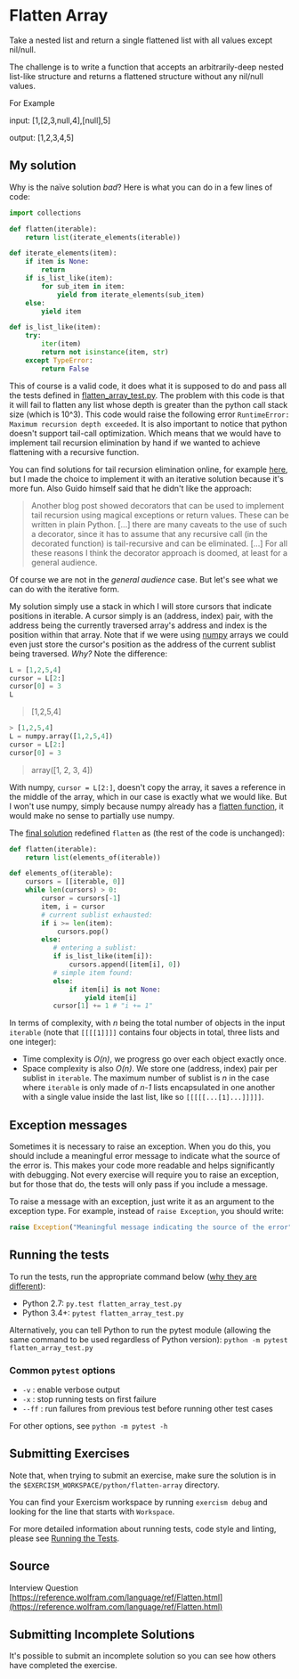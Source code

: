 # Flatten Array

Take a nested list and return a single flattened list with all values except nil/null.

The challenge is to write a function that accepts an arbitrarily-deep nested list-like structure and returns a flattened structure without any nil/null values.

For Example

input: [1,[2,3,null,4],[null],5]

output: [1,2,3,4,5]

## My solution

Why is the naïve solution _bad_? Here is what you can do in a few lines of code:
```python
import collections

def flatten(iterable):
    return list(iterate_elements(iterable))

def iterate_elements(item):
    if item is None:
        return
    if is_list_like(item):
        for sub_item in item:
            yield from iterate_elements(sub_item)
    else:
        yield item

def is_list_like(item):
    try:
        iter(item)
        return not isinstance(item, str)
    except TypeError:
        return False
```

This of course is a valid code, it does what it is supposed to do and pass all
the tests defined in [flatten_array_test.py](flatten_array_test.py). The problem
with this code is that it will fail to flatten any list whose depth is greater than
the python call stack size (which is 10^3). This code would raise the following
error `RuntimeError: Maximum recursion depth exceeded`. It is also important to notice that
python doesn't support tail-call optimization. Which means that we would have to
implement tail recursion elimination by hand if we wanted to achieve flattening
with a recursive function.

You can find solutions for tail recursion elimination online, for example
[here](), but I made the choice to implement it with an iterative solution because
it's more fun. Also Guido himself said that he didn't like the approach:
> Another blog post showed decorators that can be used to implement tail recursion using magical exceptions or return values. These can be written in plain Python. [...]
> there are many caveats to the use of such a decorator, since it has to assume that any recursive call (in the decorated function) is tail-recursive and can be eliminated. [...]
> For all these reasons I think the decorator approach is doomed, at least for a general audience.

Of course we are not in the _general audience_ case. But let's see what we can do
with the iterative form.

My solution simply use a stack in which I will store cursors that indicate positions in iterable.
A cursor simply is an (address, index) pair, with the address being the currently
traversed array's address and index is the position within that array. Note that if we were
using [numpy](http://www.numpy.org/) arrays we could even just store the cursor's position as the address of the
current sublist being traversed. _Why?_ Note the difference:
```python
L = [1,2,5,4]
cursor = L[2:]
cursor[0] = 3
L
```

> [1,2,5,4]

```python
> [1,2,5,4]
L = numpy.array([1,2,5,4])
cursor = L[2:]
cursor[0] = 3
```
> array([1, 2, 3, 4])

With numpy, `cursor = L[2:]`, doesn't copy the array, it saves a reference in the
middle of the array, which in our case is exactly what we would like. But I won't
use numpy, simply because numpy already has a [flatten function](https://docs.scipy.org/doc/numpy-1.14.0/reference/generated/numpy.ndarray.flatten.html),
it would make no sense to partially use numpy.

The [final solution](flatten_array.py) redefined `flatten` as (the rest of the code is unchanged):
```python
def flatten(iterable):
    return list(elements_of(iterable))

def elements_of(iterable):
    cursors = [[iterable, 0]]
    while len(cursors) > 0:
        cursor = cursors[-1]
        item, i = cursor
        # current sublist exhausted:
        if i >= len(item):
            cursors.pop()
        else:
           # entering a sublist:
           if is_list_like(item[i]):
               cursors.append([item[i], 0])
           # simple item found:
           else:
               if item[i] is not None:
                   yield item[i]
           cursor[1] += 1 # "i += 1"
```

In terms of complexity, with _n_ being the total
number of objects in the input `iterable` (note that `[[[[1]]]]` contains four
objects in total, three lists and one integer):
 - Time complexity is _O(n)_, we progress go over each object exactly once.
 - Space complexity is also _O(n)_. We store one (address, index) pair per sublist
 in `iterable`. The maximum number of sublist is _n_ in the case where `iterable`
 is only made of _n-1_ lists encapsulated in one another with a single value
 inside the last list, like so `[[[[[...[1]...]]]]]`.

## Exception messages

Sometimes it is necessary to raise an exception. When you do this, you should include a meaningful error message to
indicate what the source of the error is. This makes your code more readable and helps significantly with debugging. Not
every exercise will require you to raise an exception, but for those that do, the tests will only pass if you include
a message.

To raise a message with an exception, just write it as an argument to the exception type. For example, instead of
`raise Exception`, you should write:

```python
raise Exception("Meaningful message indicating the source of the error")
```

## Running the tests

To run the tests, run the appropriate command below ([why they are different](https://github.com/pytest-dev/pytest/issues/1629#issue-161422224)):

- Python 2.7: `py.test flatten_array_test.py`
- Python 3.4+: `pytest flatten_array_test.py`

Alternatively, you can tell Python to run the pytest module (allowing the same command to be used regardless of Python version):
`python -m pytest flatten_array_test.py`

### Common `pytest` options

- `-v` : enable verbose output
- `-x` : stop running tests on first failure
- `--ff` : run failures from previous test before running other test cases

For other options, see `python -m pytest -h`

## Submitting Exercises

Note that, when trying to submit an exercise, make sure the solution is in the `$EXERCISM_WORKSPACE/python/flatten-array` directory.

You can find your Exercism workspace by running `exercism debug` and looking for the line that starts with `Workspace`.

For more detailed information about running tests, code style and linting,
please see [Running the Tests](http://exercism.io/tracks/python/tests).

## Source

Interview Question [https://reference.wolfram.com/language/ref/Flatten.html](https://reference.wolfram.com/language/ref/Flatten.html)

## Submitting Incomplete Solutions

It's possible to submit an incomplete solution so you can see how others have completed the exercise.
